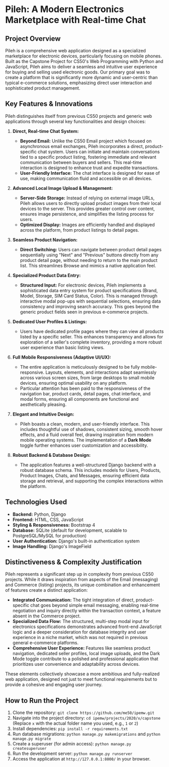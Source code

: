 # Pileh: A Modern Electronics Marketplace with Real-time Chat

## Project Overview

Pileh is a comprehensive web application designed as a specialized marketplace for electronic devices, particularly focusing on mobile phones. Built as the Capstone Project for CS50's Web Programming with Python and JavaScript, Pileh aims to deliver a seamless and intuitive user experience for buying and selling used electronic goods. Our primary goal was to create a platform that is significantly more dynamic and user-centric than typical e-commerce solutions, emphasizing direct user interaction and sophisticated product management.

## Key Features & Innovations

Pileh distinguishes itself from previous CS50 projects and generic web applications through several key functionalities and design choices:

1.  **Direct, Real-time Chat System:**
    * **Beyond Email:** Unlike the CS50 Email project which focused on asynchronous email exchanges, Pileh incorporates a direct, product-specific chat system. Users can initiate and maintain conversations tied to a specific product listing, fostering immediate and relevant communication between buyers and sellers. This real-time interaction is designed to enhance trust and expedite transactions.
    * **User-Friendly Interface:** The chat interface is designed for ease of use, making communication fluid and accessible on all devices.

2.  **Advanced Local Image Upload & Management:**
    * **Server-Side Storage:** Instead of relying on external image URLs, Pileh allows users to directly upload product images from their local devices to the server. This provides greater control over content, ensures image persistence, and simplifies the listing process for users.
    * **Optimized Display:** Images are efficiently handled and displayed across the platform, from product listings to detail pages.

3.  **Seamless Product Navigation:**
    * **Direct Switching:** Users can navigate between product detail pages sequentially using "Next" and "Previous" buttons directly from any product detail page, without needing to return to the main product list. This streamlines Browse and mimics a native application feel.

4.  **Specialized Product Data Entry:**
    * **Structured Input:** For electronic devices, Pileh implements a sophisticated data entry system for product specifications (Brand, Model, Storage, SIM Card Status, Color). This is managed through interactive modal pop-ups with sequential selections, ensuring data consistency and improving search accuracy. This goes beyond the generic product fields seen in previous e-commerce projects.

5.  **Dedicated User Profiles & Listings:**
    * Users have dedicated profile pages where they can view all products listed by a specific seller. This enhances transparency and allows for exploration of a seller's complete inventory, providing a more robust user experience than basic listing views.

6.  **Full Mobile Responsiveness (Adaptive UI/UX):**
    * The entire application is meticulously designed to be fully mobile-responsive. Layouts, elements, and interactions adapt seamlessly across various screen sizes, from large desktops to small mobile devices, ensuring optimal usability on any platform.
    * Particular attention has been paid to the responsiveness of the navigation bar, product cards, detail pages, chat interface, and modal forms, ensuring all components are functional and aesthetically pleasing.

7.  **Elegant and Intuitive Design:**
    * Pileh boasts a clean, modern, and user-friendly interface. This includes thoughtful use of shadows, consistent sizing, smooth hover effects, and a fluid overall feel, drawing inspiration from modern mobile operating systems. The implementation of a **Dark Mode** toggle further enhances user customization and accessibility.

8.  **Robust Backend & Database Design:**
    * The application features a well-structured Django backend with a robust database schema. This includes models for Users, Products, Product Images, Chats, and Messages, ensuring efficient data storage and retrieval, and supporting the complex interactions within the platform.

## Technologies Used

* **Backend:** Python, Django
* **Frontend:** HTML, CSS, JavaScript
* **Styling & Responsiveness:** Bootstrap 4
* **Database:** SQLite (default for development, scalable to PostgreSQL/MySQL for production)
* **User Authentication:** Django's built-in authentication system
* **Image Handling:** Django's ImageField

## Distinctiveness & Complexity Justification

Pileh represents a significant step up in complexity from previous CS50 projects. While it draws inspiration from aspects of the Email (messaging) and Commerce (listing) projects, its unique combination and enhancement of features create a distinct application:

* **Integrated Communication:** The tight integration of direct, product-specific chat goes beyond simple email messaging, enabling real-time negotiation and inquiry directly within the transaction context, a feature absent in the Commerce project.
* **Specialized Data Flow:** The structured, multi-step modal input for electronics specifications demonstrates advanced front-end JavaScript logic and a deeper consideration for database integrity and user experience in a niche market, which was not required in previous general e-commerce platforms.
* **Comprehensive User Experience:** Features like seamless product navigation, dedicated seller profiles, local image uploads, and the Dark Mode toggle contribute to a polished and professional application that prioritizes user convenience and adaptability across devices.

These elements collectively showcase a more ambitious and fully-realized web application, designed not just to meet functional requirements but to provide a cohesive and engaging user journey.

## How to Run the Project

1.  Clone the repository: `git clone https://github.com/me50/ipemw.git`
2.  Navigate into the project directory: `cd ipemw/projects/2020/x/capstone` (Replace `x` with the actual folder name you used, e.g., `1` or `2`)
3.  Install dependencies: `pip install -r requirements.txt`
4.  Run database migrations: `python manage.py makemigrations` and `python manage.py migrate`
5.  Create a superuser (for admin access): `python manage.py createsuperuser`
6.  Run the development server: `python manage.py runserver`
7.  Access the application at `http://127.0.0.1:8000/` in your browser.
